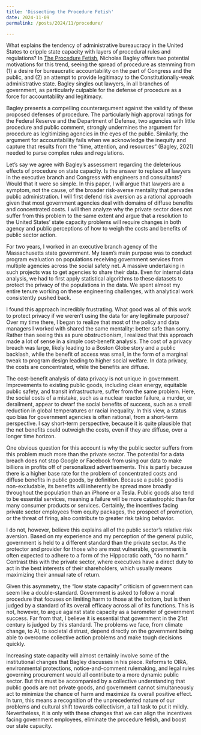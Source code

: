 ```yaml
---
title: 'Dissecting the Procedure Fetish'
date: 2024-11-09
permalink: /posts/2024/11/procedure/

---
```


What explains the tendency of administrative bureaucracy in the United States to cripple state capacity with layers of procedural rules and regulations? In [The Procedure Fetish](https://www.niskanencenter.org/the-procedure-fetish/), Nicholas Bagley offers two potential motivations for this trend, seeing the spread of procedure as stemming from (1) a desire for bureaucratic accountability on the part of Congress and the public, and (2) an attempt to provide legitimacy to the Constitutionally-weak administrative state. Bagley singles out lawyers, in all branches of government, as particularly culpable for the defense of procedure as a force for accountability and legitimacy. 

Bagley presents a compelling counterargument against the validity of these proposed defenses of procedure. The particularly high approval ratings for the Federal Reserve and the Department of Defense, two agencies with little procedure and public comment, strongly undermines the argument for procedure as legitimizing agencies in the eyes of the public. Similarly, the argument for accountability fails when we acknowledge the inequity and capture that results from the “time, attention, and resources” (Bagley, 2021) needed to parse complex rules and regulations. 

Let’s say we agree with Bagley’s assessment regarding the deleterious effects of procedure on state capacity. Is the answer to replace all lawyers in the executive branch and Congress with engineers and consultants? Would that it were so simple. In this paper, I will argue that lawyers are a symptom, not the cause, of the broader risk-averse mentality that pervades public administration. I will first defend risk aversion as a rational approach given that most government agencies deal with domains of diffuse benefits and concentrated costs. I will then analyze why the private sector does not suffer from this problem to the same extent and argue that a resolution to the United States’ state capacity problems will require changes in both agency and public perceptions of how to weigh the costs and benefits of public sector action.

For two years, I worked in an executive branch agency of the Massachusetts state government. My team’s main purpose was to conduct program evaluation on populations receiving government services from multiple agencies across the social safety net. A massive undertaking in such projects was to get agencies to share their data. Even for internal data analysis, we had to first apply statistical algorithms to these datasets to protect the privacy of the populations in the data. We spent almost my entire tenure working on these engineering challenges, with analytical work consistently pushed back.

I found this approach incredibly frustrating. What good was all of this work to protect privacy if we weren’t using the data for any legitimate purpose? Over my time there, I began to realize that most of the policy and data managers I worked with shared the same mentality: better safe than sorry. Rather than seeing this as pure obstructionism, I realized that this approach made a lot of sense in a simple cost-benefit analysis. The cost of a privacy breach was large, likely leading to a Boston Globe story and a public backlash, while the benefit of access was small, in the form of a marginal tweak to program design leading to higher social welfare. In data privacy, the costs are concentrated, while the benefits are diffuse. 

The cost-benefit analysis of data privacy is not unique in government. Improvements to existing public goods, including clean energy, equitable public safety, and transit infrastructure, suffer from the same problem. Here, the social costs of a mistake, such as a nuclear reactor failure, a murder, or derailment, appear to dwarf the social benefits of success, such as a small reduction in global temperatures or racial inequality. In this view, a status quo bias for government agencies is often rational, from a short-term perspective. I say short-term perspective, because it is quite plausible that the net benefits could outweigh the costs, even if they are diffuse, over a longer time horizon. 

One obvious question for this account is why the public sector suffers from this problem much more than the private sector. The potential for a data breach does not stop Google or Facebook from using our data to make billions in profits off of personalized advertisements. This is partly because there is a higher base rate for the problem of concentrated costs and diffuse benefits in public goods, by definition. Because a public good is non-excludable, its benefits will inherently be spread more broadly throughout the population than an iPhone or a Tesla. Public goods also tend to be essential services, meaning a failure will be more catastrophic than for many consumer products or services. Certainly, the incentives facing private sector employees from equity packages, the prospect of promotion, or the threat of firing, also contribute to greater risk taking behavior. 

I do not, however, believe this explains all of the public sector’s relative risk aversion. Based on my experience and my perception of the general public, government is held to a different standard than the private sector. As the protector and provider for those who are most vulnerable, government is often expected to adhere to a form of the Hippocratic oath, “do no harm.” Contrast this with the private sector, where executives have a direct duty to act in the best interests of their shareholders, which usually means maximizing their annual rate of return. 

Given this asymmetry, the “low state capacity” criticism of government can seem like a double-standard. Government is asked to follow a moral procedure that focuses on limiting harm to those at the bottom, but is then judged by a standard of its overall efficacy across all of its functions. This is not, however, to argue against state capacity as a barometer of government success. Far from that, I believe it is essential that government in the 21st century is judged by this standard. The problems we face, from climate change, to AI, to societal distrust, depend directly on the government being able to overcome collective action problems and make tough decisions quickly. 

Increasing state capacity will almost certainly involve some of the institutional changes that Bagley discusses in his piece. Reforms to OIRA, environmental protections, notice-and-comment rulemaking, and legal rules governing procurement would all contribute to a more dynamic public sector. But this must be accompanied by a collective understanding that public goods are not private goods, and government cannot simultaneously act to minimize the chance of harm and maximize its overall positive effect. In turn, this means a recognition of the unprecedented nature of our problems and cultural shift towards collectivism, a tall task to put it mildly. Nevertheless, it is only with these changes that we can align the incentives facing government employees, eliminate the procedure fetish, and boost our state capacity. 
